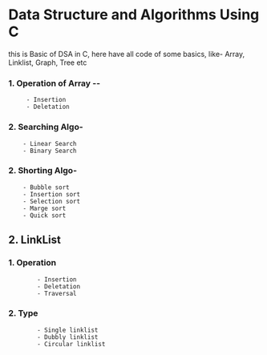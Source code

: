 # Data Structure and Algorithms Using C

this is Basic of DSA in C, here have all code of some basics, like- Array, Linklist, Graph, Tree etc

### 1. Operation of Array --

         - Insertion
         - Deletation

### 2. Searching Algo-

        - Linear Search
        - Binary Search

### 2. Shorting Algo-

        - Bubble sort
        - Insertion sort
        - Selection sort
        - Marge sort
        - Quick sort

## 2. LinkList

### 1. Operation

            - Insertion
            - Deletation
            - Traversal

### 2. Type

            - Single linklist
            - Dubbly linklist
            - Circular linklist
